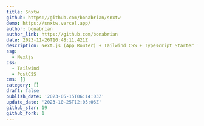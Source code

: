 ```yaml
---
title: Snxtw
github: https://github.com/bonabrian/snxtw
demo: https://snxtw.vercel.app/
author: bonabrian
author_link: https://github.com/bonabrian
date: 2023-11-26T10:48:11.421Z
description: Next.js (App Router) + Tailwind CSS + Typescript Starter Template
ssg:
  - Nextjs
css:
  - Tailwind
  - PostCSS
cms: []
category: []
draft: false
publish_date: '2023-05-15T06:14:03Z'
update_date: '2023-10-25T12:05:06Z'
github_star: 19
github_fork: 1
---
```

